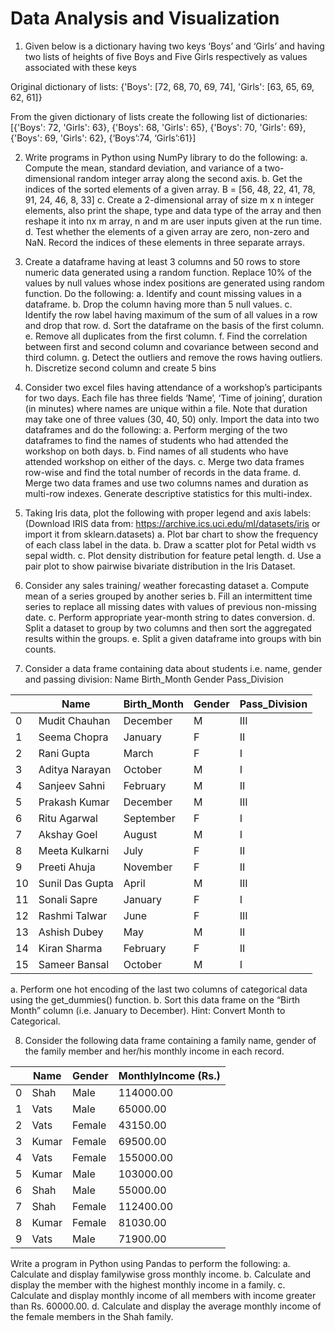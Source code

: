 # Data Analysis and Visualization

1. Given below is a dictionary having two keys ‘Boys’ and ‘Girls’ and having two lists of heights of five Boys and Five Girls respectively as values associated with these keys

Original dictionary of lists:
{'Boys': [72, 68, 70, 69, 74], 'Girls': [63, 65, 69, 62, 61]}

From the given dictionary of lists create the following list of dictionaries:
[{'Boys': 72, 'Girls': 63}, {'Boys': 68, 'Girls': 65}, {'Boys': 70, 'Girls': 69}, {'Boys': 69, 'Girls': 62}, {‘Boys’:74, ‘Girls’:61}]

2. Write programs in Python using NumPy library to do the following:
   a. Compute the mean, standard deviation, and variance of a two-dimensional random integer array along the second axis.
   b. Get the indices of the sorted elements of a given array.
      B = [56, 48, 22, 41, 78, 91, 24, 46, 8, 33]
   c. Create a 2-dimensional array of size m x n integer elements, also print the shape, type and data type of the array and then reshape it into nx m array, n and m are user inputs given at the run time.
   d. Test whether the elements of a given array are zero, non-zero and NaN. Record the indices of these elements in three separate arrays.

3. Create a dataframe having at least 3 columns and 50 rows to store numeric data generated using a random function. Replace 10% of the values by null values whose index positions are generated using random function.
   Do the following:
   a. Identify and count missing values in a dataframe.
   b. Drop the column having more than 5 null values.
   c. Identify the row label having maximum of the sum of all values in a row and drop that row.
   d. Sort the dataframe on the basis of the first column.
   e. Remove all duplicates from the first column.
   f. Find the correlation between first and second column and covariance between second and third column.
   g. Detect the outliers and remove the rows having outliers.
   h. Discretize second column and create 5 bins

4. Consider two excel files having attendance of a workshop’s participants for two days. Each file has three fields ‘Name’, ‘Time of joining’, duration (in minutes) where names are unique within a file. Note that duration may take one of three values (30, 40, 50) only. Import the data into two dataframes and do the following:
   a. Perform merging of the two dataframes to find the names of students who had attended the workshop on both days.
   b. Find names of all students who have attended workshop on either of the days.
   c. Merge two data frames row-wise and find the total number of records in the data frame.
   d. Merge two data frames and use two columns names and duration as multi-row indexes. Generate descriptive statistics for this multi-index.

5. Taking Iris data, plot the following with proper legend and axis labels: (Download IRIS data from: https://archive.ics.uci.edu/ml/datasets/iris or import it from sklearn.datasets)
   a. Plot bar chart to show the frequency of each class label in the data.
   b. Draw a scatter plot for Petal width vs sepal width.
   c. Plot density distribution for feature petal length.
   d. Use a pair plot to show pairwise bivariate distribution in the Iris Dataset.

6. Consider any sales training/ weather forecasting dataset
   a. Compute mean of a series grouped by another series
   b. Fill an intermittent time series to replace all missing dates with values of previous non-missing date.
   c. Perform appropriate year-month string to dates conversion.
   d. Split a dataset to group by two columns and then sort the aggregated results within the groups.
   e. Split a given dataframe into groups with bin counts.

7. Consider a data frame containing data about students i.e. name, gender and passing division:
   Name Birth_Month Gender Pass_Division
   
|   | Name          | Birth_Month | Gender | Pass_Division |
|---|---------------|-------------|--------|---------------|
| 0 | Mudit Chauhan | December    | M      | III           |
| 1 | Seema Chopra  | January     | F      | II            |
| 2 | Rani Gupta    | March       | F      | I             |
| 3 | Aditya Narayan| October     | M      | I             |
| 4 | Sanjeev Sahni | February    | M      | II            |
| 5 | Prakash Kumar | December    | M      | III           |
| 6 | Ritu Agarwal  | September   | F      | I             |
| 7 | Akshay Goel   | August      | M      | I             |
| 8 | Meeta Kulkarni| July        | F      | II            |
| 9 | Preeti Ahuja  | November    | F      | II            |
|10 | Sunil Das Gupta| April       | M      | III           |
|11 | Sonali Sapre  | January     | F      | I             |
|12 | Rashmi Talwar | June        | F      | III           |
|13 | Ashish Dubey  | May         | M      | II            |
|14 | Kiran Sharma  | February    | F      | II            |
|15 | Sameer Bansal | October     | M      | I             |


   a. Perform one hot encoding of the last two columns of categorical data using the get_dummies() function.
   b. Sort this data frame on the “Birth Month” column (i.e. January to December). Hint: Convert Month to Categorical.

8. Consider the following data frame containing a family name, gender of the family member and her/his monthly income in each record.
   
|   | Name  | Gender | MonthlyIncome (Rs.) |
|---|-------|--------|---------------------|
| 0 | Shah  | Male   | 114000.00           |
| 1 | Vats  | Male   | 65000.00            |
| 2 | Vats  | Female | 43150.00            |
| 3 | Kumar | Female | 69500.00            |
| 4 | Vats  | Female | 155000.00           |
| 5 | Kumar | Male   | 103000.00           |
| 6 | Shah  | Male   | 55000.00            |
| 7 | Shah  | Female | 112400.00           |
| 8 | Kumar | Female | 81030.00            |
| 9 | Vats  | Male   | 71900.00            |

   Write a program in Python using Pandas to perform the following:
   a. Calculate and display familywise gross monthly income.
   b. Calculate and display the member with the highest monthly income in a family.
   c. Calculate and display monthly income of all members with income greater than Rs. 60000.00.
   d. Calculate and display the average monthly income of the female members in the Shah family.
